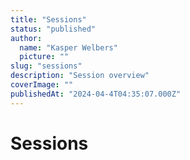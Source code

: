 ```yaml
---
title: "Sessions"
status: "published"
author:
  name: "Kasper Welbers"
  picture: ""
slug: "sessions"
description: "Session overview"
coverImage: ""
publishedAt: "2024-04-4T04:35:07.000Z"
---
```


# Sessions
